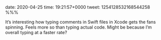 date: 2020-04-25
time: 19:21:57+0000
tweet: 1254128532168544258
%%%

It’s interesting how typing comments in Swift files in Xcode gets the fans spinning. Feels more so than typing actual code. Might be because I’m overall typing at a faster rate?
